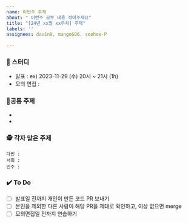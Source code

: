 ```yaml
---
name: 이번주 주제
about: " 이번주 공부 내용 적어주세요"
title: "[24년 xx월 xx주차] 주제"
labels: ''
assignees: dav1n9, mango606, seohee-P

---
```


### 🚀 스터디
- 발표 : ex) 2023-11-29 (수) 20시 ~ 21시 (1h)
- 모의 면접 : 

###  🎯공통 주제
- 
- 

### 🕵️ 각자 맡은 주제
```
다빈 :
서희 :
민주 :
```

### ✔️ To Do
- [ ] 발표일 전까지 개인이 만든 코드 PR 보내기
- [ ] 본인을 제외한 다른 사람이 해당 PR을 제대로 확인하고, 이상 없으면 merge
- [ ] 모의면접일 전까지 연습하기
